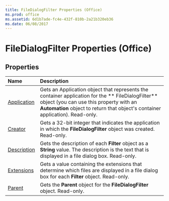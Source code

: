 ```yaml
---
title: FileDialogFilter Properties (Office)
ms.prod: office
ms.assetid: 6d1b7ade-fc4e-432f-810b-2a21b320eb36
ms.date: 06/08/2017
---
```



# FileDialogFilter Properties (Office)

## Properties



|**Name**|**Description**|
|:-----|:-----|
|[Application](filedialogfilter-application-property-office.md)|Gets an Application object that represents the container application for the ** FileDialogFilter** object (you can use this property with an **Automation** object to return that object's container application). Read-only.|
|[Creator](filedialogfilter-creator-property-office.md)|Gets a 32-bit integer that indicates the application in which the  **FileDialogFilter** object was created. Read-only.|
|[Description](filedialogfilter-description-property-office.md)|Gets the description of each  **Filter** object as a **String** value. The description is the text that is displayed in a file dialog box. Read-only.|
|[Extensions](filedialogfilter-extensions-property-office.md)|Gets a value containing the extensions that determine which files are displayed in a file dialog box for each  **Filter** object. Read-only.|
|[Parent](filedialogfilter-parent-property-office.md)|Gets the  **Parent** object for the **FileDialogFilter** object. Read-only.|

